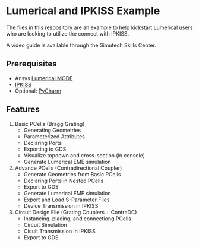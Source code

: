 # Lumerical and IPKISS Example
The files in this respository are an example to help kickstart Lumerical users who are looking to utilize the connect with IPKISS. 

A video guide is available through the Simutech Skills Center.

## Prerequisites
- Ansys [Lumerical MODE](https://simutechgroup.com/ansys-software/optical/ansys-lumerical-mode/)
- [IPKISS](https://academy.lucedaphotonics.com/training/getting_started/0_installation/install_windows#install-windows)
- Optional: [PyCharm](https://academy.lucedaphotonics.com/tutorials/environment_setup/download_install_ide)

## Features
1. Basic PCells (Bragg Grating)
   - Generating Geometries
   - Parameterized Attributes
   - Declaring Ports
   - Exporting to GDS
   - Visualize topdown and cross-section (in console)
   - Generate Lumerical EME simulation
2. Advance PCells (Contradirectional Coupler)
   - Generate Geometries from Basic PCells
   - Declaring Ports in Nested PCells
   - Export to GDS
   - Generate Lumerical EME simulation
   - Export and Load S-Parameter Files
   - Device Transmission in IPKISS
3. Circuit Design File (Grating Couplers + ContraDC)
   - Instancing, placing, and connectiong PCells
   - Circuit Simulation
   - Cicuit Transmission in IPKISS
   - Export to GDS
